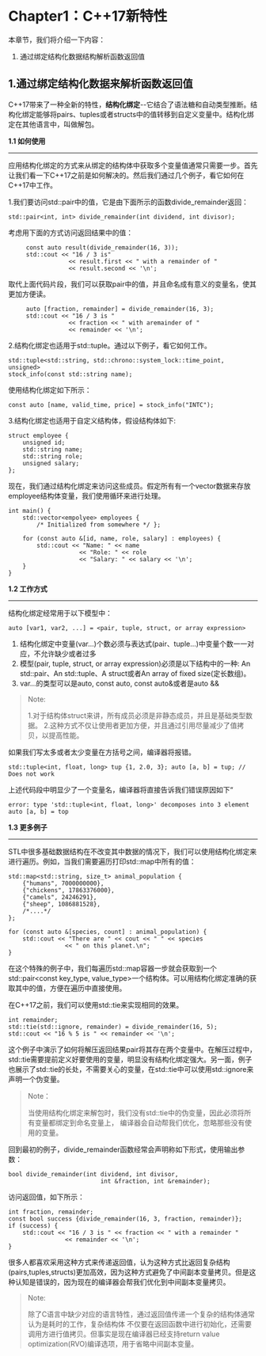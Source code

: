 Chapter1：C++17新特性
=====================

本章节，我们将介绍一下内容：

1. 通过绑定结构化数据结构解析函数返回值


1.通过绑定结构化数据来解析函数返回值
----------------------------
C++17带来了一种全新的特性，**结构化绑定**--它结合了语法糖和自动类型推断。结构化绑定能够将pairs、tuples或者structs中的值转移到自定义变量中。结构化绑定在其他语言中，叫做解包。

**1.1 如何使用**

----------------------------------------
应用结构化绑定的方式来从绑定的结构体中获取多个变量值通常只需要一步。首先让我们看一下C++17之前是如何解决的。然后我们通过几个例子，看它如何在C++17中工作。

1.我们要访问std::pair中的值，它是由下面所示的函数divide_remainder返回：

	std::pair<int, int> divide_remainder(int dividend, int divisor);

考虑用下面的方式访问返回结果中的值：

		 const auto result(divide_remainder(16, 3));
		 std::cout << "16 / 3 is"
		 			 << result.first << " with a remainder of "
		 			 << result.second << '\n';

取代上面代码片段，我们可以获取pair中的值，并且命名成有意义的变量名，使其更加方便读。

		 auto [fraction, remainder] = divide_remainder(16, 3);
		 std::cout << "16 / 3 is "
		 			 << fraction << " with aremainder of "
		 			 << remainder << '\n';

2.结构化绑定也适用于std::tuple。通过以下例子，看它如何工作。
	
	std::tuple<std::string, std::chrono::system_lock::time_point, unsigned>
	stock_info(const std::string name);

使用结构化绑定如下所示：

	const auto [name, valid_time, price] = stock_info("INTC");
	
3.结构化绑定也适用于自定义结构体，假设结构体如下:

	struct employee {
		unsigned id;
		std::string name;
		std::string role;
		unsigned salary;
	};
	
现在，我们通过结构化绑定来访问这些成员。假定所有有一个vector数据来存放employee结构体变量，我们使用循环来进行处理。

	int main() {
		std::vector<empolyee> employees {
			/* Initialized from somewhere */ };
		
		for (const auto &[id, name, role, salary] : employees) {
			std::cout << "Name: " << name
						<< "Role: " << role
						<< "Salary: " << salary << '\n';
		}
	}
	
**1.2 工作方式**

--------------------
结构化绑定经常用于以下模型中：

`auto [var1, var2, ...] = <pair, tuple, struct, or array expression>`

1. 结构化绑定中变量(var...)个数必须与表达式(pair、tuple...)中变量个数一一对应，不允许缺少或者过多
2. 模型(pair, tuple, struct, or array expression)必须是以下结构中的一种: An std::pair、An std::tuple、A struct或者An array of fixed size(定长数组)。
3. var...的类型可以是auto, const auto, const auto&或者是auto &&

> Note:
> 
> 1.对于结构体struct来讲，所有成员必须是非静态成员，并且是基础类型数据。
> 2.这种方式不仅让使用者更加方便，并且通过引用尽量减少了值拷贝，以提高性能。

如果我们写太多或者太少变量在方括号之间，编译器将报错。

`std::tuple<int, float, long> tup {1, 2.0, 3};
 auto [a, b] = tup; // Does not work`
 
 上述代码段中明显少了一个变量名，编译器将直接告诉我们错误原因如下“
 
 `error: type 'std::tuple<int, float, long>' decomposes into 3 element
  auto [a, b] = top`
  
**1.3 更多例子**

---------------------------------
STL中很多基础数据结构在不改变其中数据的情况下，我们可以使用结构化绑定来进行遍历。例如，当我们需要遍历打印std::map中所有的值：

	std::map<std::string, size_t> animal_population {
		{"humans", 7000000000},
		{"chickens", 17863376000},
		{"camels", 24246291},
		{"sheep", 1086881528},
		/*....*/
	};

	for (const auto &[species, count] : animal_population) {
		std::cout << "There are " << cout << " " << species
					<< " on this planet.\n";
	}
	
在这个特殊的例子中，我们每遍历std::map容器一步就会获取到一个std::pair\<const key_type, value_type>一个结构体。可以用结构化绑定准确的获取其中的值，方便在遍历中直接使用。
  
在C++17之前，我们可以使用std::tie来实现相同的效果。

	int remainder;
	std::tie(std::ignore, remainder) = divide_remainder(16, 5);
	std::cout << "16 % 5 is " << remainder << '\n';

这个例子中演示了如何将解压返回结果pair将其存在两个变量中。在解压过程中，std::tie需要提前定义好要使用的变量，明显没有结构化绑定强大。另一面，例子也展示了std::tie的长处，不需要关心的变量，在std::tie中可以使用std::ignore来声明一个伪变量。

>Note：
>
>当使用结构化绑定来解包时，我们没有std::tie中的伪变量，因此必须将所有变量都绑定到命名变量上，
>编译器会自动帮我们优化，忽略那些没有使用的变量。

回到最初的例子，divide_remainder函数经常会声明称如下形式，使用输出参数：

	bool divide_remainder(int dividend, int divisor,
							  int &fraction, int &remainder);
							  
访问返回值，如下所示：

	int fraction, remainder;
	const bool success {divide_remainder(16, 3, fraction, remainder)};
	if (success) {
		std::cout << "16 / 3 is " << fraction << " with a remainder "
					<< remainder << '\n';
	}

很多人都喜欢采用这种方式来传递返回值，认为这种方式比返回复杂结构(pairs,tuples,structs)更加高效，因为这种方式避免了中间副本变量拷贝。但是这种认知是错误的，因为现在的编译器会帮我们优化到中间副本变量拷贝。

>Note:
>
>除了C语言中缺少对应的语言特性，通过返回值传递一个复杂的结构体通常认为是耗时的工作，复杂结构体
>不仅要在返回函数中进行初始化，还需要调用方进行值拷贝。但事实是现在编译器已经支持return value
>optimization(RVO)编译选项，用于省略中间副本变量。




  
		

